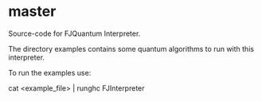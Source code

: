 # master

Source-code for FJQuantum Interpreter.

The directory examples contains some quantum algorithms to run with this interpreter.

To run the examples use:

cat <example_file> | runghc FJInterpreter 
